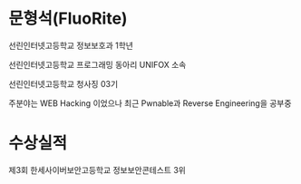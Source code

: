 
# 문형석(FluoRite)
선린인터넷고등학교 정보보호과 1학년

선린인터넷고등학교 프로그래밍 동아리 UNIFOX 소속

선린인터넷고등학교 청사징 03기

주분야는 WEB Hacking 이었으나 최근 Pwnable과 Reverse Engineering을 공부중

# 수상실적
제3회 한세사이버보안고등학교 정보보안콘테스트 3위
